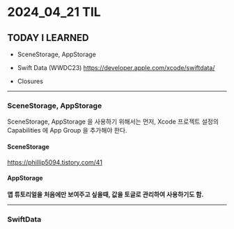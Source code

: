 # 2024_04_21 TIL

## TODAY I LEARNED
- SceneStorage, AppStorage
- Swift Data (WWDC23)
    https://developer.apple.com/xcode/swiftdata/

- Closures

---

### SceneStorage, AppStorage

SceneStorage, AppStorage 을 사용하기 위해서는 먼저, Xcode 프로젝트 설정의 Capabilities 에 App Group 을 추가해야 한다.

#### SceneStorage

https://phillip5094.tistory.com/41



#### AppStorage
**앱 튜토리얼을 처음에만 보여주고 싶을때, 값을 토글로 관리하여 사용하기도 함.**

---

### SwiftData